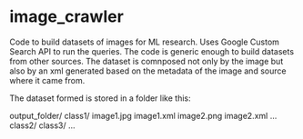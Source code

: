 # image_crawler
Code to build datasets of images for ML research. Uses Google Custom Search API to run the queries. The code is generic enough 
to build datasets from other sources. The dataset is comnposed not only by the image but also by an xml generated based on the 
metadata of the image and source where it came from.

The dataset formed is stored in a folder like this:

output_folder/
  class1/
    image1.jpg
    image1.xml
    image2.png
    image2.xml
    ...
  class2/
  class3/
  ...
